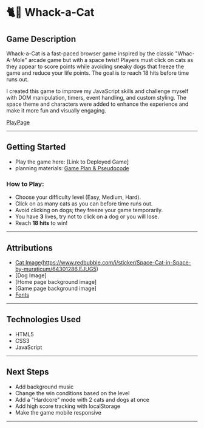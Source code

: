 # 🐈🚀 Whack-a-Cat

## Game Description

Whack-a-Cat is a fast-paced browser game inspired by the classic "Whac-A-Mole" arcade game but with a space twist! Players must click on cats as they appear to score points while avoiding sneaky dogs that freeze the game and reduce your life points. The goal is to reach 18 hits before time runs out.

I created this game to improve my JavaScript skills and challenge myself with DOM manipulation, timers, event handling, and custom styling. The space theme and characters were added to enhance the experience and make it more fun and visually engaging.

[PlayPage](\readme-assets\Whack-a-cat-StartGame)

---

##  Getting Started

- Play the game here: [Link to Deployed Game]
- planning materials: [Game Plan & Pseudocode](\readme-assets\projectPlan.pdf)

### How to Play:
- Choose your difficulty level (Easy, Medium, Hard).
- Click on as many cats as you can before time runs out.
- Avoid clicking on dogs; they freeze your game temporarily.
- You have **3** lives, try not to click on a dog or you will lose.
- Reach **18 hits** to win!

---

##  Attributions

- [Cat Image](\assets\catSpace)(https://www.redbubble.com/i/sticker/Space-Cat-in-Space-by-muraticum/64301286.EJUG5)
- [Dog Image]
- [Home page background image]
- [Game page background image]
- [Fonts](https://fonts.google.com/specimen/Press+Start+2P)

---

##  Technologies Used

- HTML5
- CSS3
- JavaScript 


---

##  Next Steps

-  Add background music
-  Change the win conditions based on the level
-  Add a "Hardcore" mode with 2 cats and dogs at once
-  Add high score tracking with localStorage
-  Make the game mobile responsive

---

